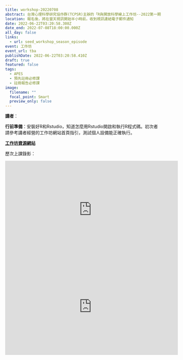 ```yaml
---
title: workshop-20220708
abstract: 台灣心理科學研究協作群(TCPSR)主辦的「R與開放科學線上工作坊--2022第一期以及第二期」已於3/25(五)、5/27(五)舉辦。一期共有三堂課，現開放第三場報名。每堂結束都有課後作業，深化學員學習成效，每堂簡介請參考工作坊資源網站。歡迎有興趣的老師、同學們把時間留下來，報名後，將在當天視訊開始半小時之前，收到視訊連結電子郵件通知。也歡迎推薦其他教師、助教、學生參加！
location: 報名後，將在當天視訊開始半小時前，收到視訊連結電子郵件通知
date: 2022-06-22T03:20:58.308Z
date_end: 2022-07-08T18:00:00.000Z
all_day: false
links:
  - url: seed_workshop_season_episode
event: 工作坊
event_url: tba
publishDate: 2022-06-22T03:20:58.410Z
draft: true
featured: false
tags:
  - APES
  - 預先註冊必修課
  - 註冊報告必修課
image:
  filename: ""
  focal_point: Smart
  preview_only: false
---
```

<!--- 宣傳圖檔名必須是"featured.jpg" --->

**講者**： 

<!--- 依狀況置入 --->

**行前準備**：安裝好R和Rstudio，知道怎麼用Rstudio開啟和執行R程式碼。初次者請參考講者經營的工作坊網站首頁指引，測試個人設備能正確執行。

**[工作坊資源網站](https://rstat-project.github.io/seed_courses/)**

歷次上課錄影：

<iframe width="560" height="315" src="https://www.youtube-nocookie.com/embed/U3REbqQkln4" title="YouTube video player" frameborder="0" allow="accelerometer; autoplay; clipboard-write; encrypted-media; gyroscope; picture-in-picture" allowfullscreen></iframe>

<iframe width="560" height="315" src="https://www.youtube.com/embed/Gcn_GCJMo0Q" title="YouTube video player" frameborder="0" allow="accelerometer; autoplay; clipboard-write; encrypted-media; gyroscope; picture-in-picture" allowfullscreen></iframe>

<!--- 置入google表單： "傳送" \~ "嵌入 HTML" \~ "複製貼上" --->